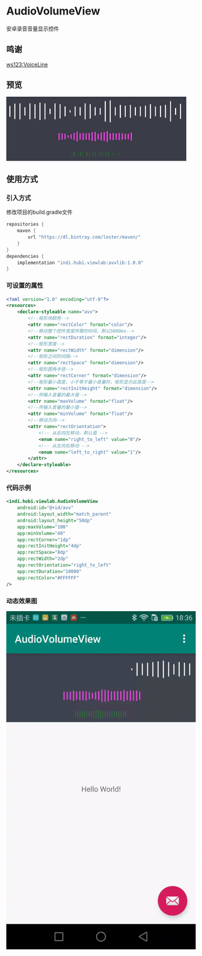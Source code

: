 # AudioVolumeView
安卓录音音量显示控件

## 鸣谢
[ws123:VoiceLine](https://github.com/ws123/VoiceLine)

## 预览
![预览图](https://github.com/LostHubi/AudioVolumeView/blob/master/preview_capture.png)

## 使用方式

### 引入方式
修改项目的build.gradle文件
```groovy
repositories {
    maven { 
        url "https://dl.bintray.com/loster/maven/" 
    }
}
dependencies {
    implementation "indi.hubi.viewlab:avvlib:1.0.0"
}
```

### 可设置的属性
```xml
<?xml version="1.0" encoding="utf-8"?>
<resources>
    <declare-styleable name="avv">
        <!--矩形块颜色-->
        <attr name="rectColor" format="color"/>
        <!--移动整个控件宽度所需的时间，默认5000ms-->
        <attr name="rectDuration" format="integer"/>
        <!--矩形宽度-->
        <attr name="rectWidth" format="dimension"/>
        <!--矩形之间的间隔-->
        <attr name="rectSpace" format="dimension"/>
        <!--矩形圆角半径-->
        <attr name="rectCorner" format="dimension"/>
        <!--矩形最小高度，小于等于最小音量时，矩形显示此高度-->
        <attr name="rectInitHeight" format="dimension"/>
        <!--所输入音量的最大值-->
        <attr name="maxVolume" format="float"/>
        <!--所输入音量的最小值-->
        <attr name="minVolume" format="float"/>
        <!--移动方向-->
        <attr name="rectOrientation">
            <!-- 从右向左移动，默认值 -->
            <enum name="right_to_left" value="0"/>
            <!-- 从左向右移动 -->
            <enum name="left_to_right" value="1"/>
        </attr>
    </declare-styleable>
</resources>
```
### 代码示例
```xml
<indi.hubi.viewlab.AudioVolumeView
    android:id="@+id/avv"
    android:layout_width="match_parent"
    android:layout_height="50dp"
    app:maxVolume="100"
    app:minVolume="40"
    app:rectCorner="1dp"
    app:rectInitHeight="4dp"
    app:rectSpace="8dp"
    app:rectWidth="2dp"
    app:rectOrientation="right_to_left"
    app:rectDuration="10000"
    app:rectColor="#FFFFFF"
/>
```

### 动态效果图
 ![image](https://github.com/LostHubi/AudioVolumeView/blob/master/preview.gif)
